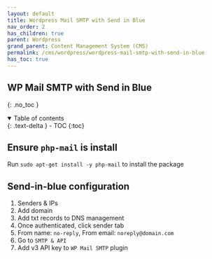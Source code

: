 ```yaml
---
layout: default    
title: Wordpress Mail SMTP with Send in Blue
nav_order: 2
has_children: true
parent: Wordpress
grand_parent: Content Management System (CMS)
permalink: /cms/wordpress/wordpress-mail-smtp-with-send-in-blue
has_toc: true
---
```


## WP Mail SMTP with Send in Blue
{: .no_toc } 

<details open markdown="block">
  <summary>
    Table of contents
  </summary>
  {: .text-delta }
- TOC
{:toc}
</details>

## Ensure `php-mail` is install 

Run `sudo apt-get install -y php-mail` to install the package

## Send-in-blue configuration 
1. Senders & IPs
2. Add domain 
3. Add txt records to DNS management 
4. Once authenticated, click sender tab 
5. From name: `no-reply`, From email: `noreply@domain.com` 
6. Go to `SMTP & API` 
7. Add v3 API key to `WP Mail SMTP` plugin  